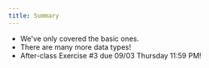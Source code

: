 ```yaml
---
title: Summary
---
```


- We've only covered the basic ones.
- There are many more data types!
- After-class Exercise #3 due 09/03 Thursday 11:59 PM!
